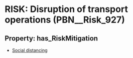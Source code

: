 # RISK: __Disruption of transport operations__ (PBN__Risk_927)

## Property: has_RiskMitigation

* [Social distancing](PBN__RiskMitigation_275)


